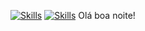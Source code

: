 [![Skills](https://devicons.dev.br/icons?icon=Java,Python&size=50&theme=dark&perline=2)](https://devicons.dev.br/)
[![Skills](https://devicons.dev.br/icons?icon=Python,AWS,NodeJS,PostgreSQL,RabbitMQ&theme=dark)](https://devicons.dev.br/)
Olá boa noite!
